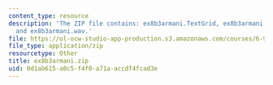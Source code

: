 ```yaml
---
content_type: resource
description: 'The ZIP file contains: ex8b3armani.TextGrid, ex8b3armani-ans.TextGrid,
  and ex8b3armani.wav.'
file: https://ol-ocw-studio-app-production.s3.amazonaws.com/courses/6-911-transcribing-prosodic-structure-of-spoken-utterances-with-tobi-january-iap-2006/0d1ab615a0c5f4f0a71aaccdf4fcad3e_ex8b3armani.zip
file_type: application/zip
resourcetype: Other
title: ex8b3armani.zip
uid: 0d1ab615-a0c5-f4f0-a71a-accdf4fcad3e
---
```


